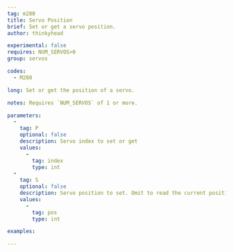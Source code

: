 ```yaml
---
tag: m280
title: Servo Position
brief: Set or get a servo position.
author: thinkyhead

experimental: false
requires: NUM_SERVOS>0
group: servos

codes:
  - M280

long: Set or get the position of a servo.

notes: Requires `NUM_SERVOS` of 1 or more.

parameters:
  -
    tag: P
    optional: false
    description: Servo index to set or get
    values:
      -
        tag: index
        type: int
  -
    tag: S
    optional: false
    description: Servo position to set. Omit to read the current position.
    values:
      -
        tag: pos
        type: int

examples:

---
```


